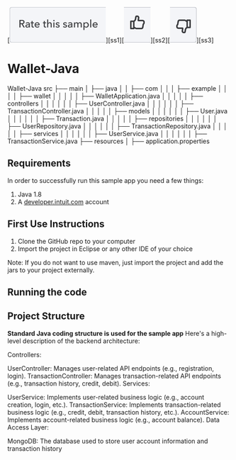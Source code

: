 [![Rate your Sample](views/Ratesample.png)][ss1][![Yes](views/Thumbup.png)][ss2][![No](views/Thumbdown.png)][ss3]

# Wallet-Java
Wallet-Java
src
├── main
│   ├── java
│   │   ├── com
│   │   │   ├── example
│   │   │   │   ├── wallet
│   │   │   │   │   ├── WalletApplication.java
│   │   │   │   │   ├── controllers
│   │   │   │   │   │   ├── UserController.java
│   │   │   │   │   │   ├── TransactionController.java
│   │   │   │   │   ├── models
│   │   │   │   │   │   ├── User.java
│   │   │   │   │   │   ├── Transaction.java
│   │   │   │   │   ├── repositories
│   │   │   │   │   │   ├── UserRepository.java
│   │   │   │   │   │   ├── TransactionRepository.java
│   │   │   │   │   ├── services
│   │   │   │   │   │   ├── UserService.java
│   │   │   │   │   │   ├── TransactionService.java
├── resources
│   ├── application.properties
## Requirements

In order to successfully run this sample app you need a few things:

1. Java 1.8
2. A [developer.intuit.com](http://developer.intuit.com) account

## First Use Instructions

1. Clone the GitHub repo to your computer
2. Import the project in Eclipse or any other IDE of your choice


Note: If you do not want to use maven, just import the project and add the jars to your project externally.

## Running the code

## Project Structure
 **Standard Java coding structure is used for the sample app**
 Here's a high-level description of the backend architecture:

Controllers:

UserController: Manages user-related API endpoints (e.g., registration, login).
TransactionController: Manages transaction-related API endpoints (e.g., transaction history, credit, debit).
Services:

UserService: Implements user-related business logic (e.g., account creation, login, etc.).
TransactionService: Implements transaction-related business logic (e.g., credit, debit, transaction history, etc.).
AccountService: Implements account-related business logic (e.g., account balance).
Data Access Layer:

MongoDB: The database used to store user account information and transaction history
